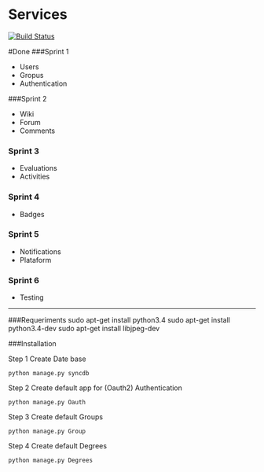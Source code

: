 Services
===================
[![Build Status](https://travis-ci.org/degreeworkunivalle/Services.svg?branch=master)](https://travis-ci.org/degreeworkunivalle/Services)

#Done
###Sprint 1
  * Users
  * Gropus
  * Authentication

###Sprint 2
* Wiki
* Forum
* Comments

### Sprint 3
* Evaluations
* Activities

### Sprint 4
 * Badges

### Sprint 5
 * Notifications
 * Plataform

### Sprint 6
 * Testing

______________________
###Requeriments
    sudo apt-get install python3.4
    sudo apt-get install python3.4-dev
    sudo apt-get install libjpeg-dev

###Installation

Step 1
Create Date base

    python manage.py syncdb

Step 2
Create default app for (Oauth2) Authentication

	python manage.py Oauth

Step 3
Create default Groups
	
	python manage.py Group
	
Step 4
Create default Degrees 
	
	python manage.py Degrees
